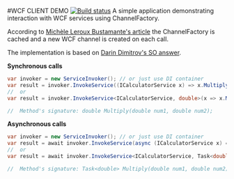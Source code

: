 #WCF CLIENT DEMO [![Build status](https://ci.appveyor.com/api/projects/status/ea815p4vm4mu7wac?svg=true)](https://ci.appveyor.com/project/skazantsev/wcf-client-demo)
A simple application demonstrating interaction with WCF services using ChannelFactory. 

According to [Michèle Leroux Bustamante's article](http://devproconnections.com/net-framework/wcf-proxies-cache-or-not-cache) the ChannelFactory is cached and a new WCF channel is created on each call.

The implementation is based on [Darin Dimitrov's SO answer](http://stackoverflow.com/a/3201001).

**Synchronous calls**
``` csharp
var invoker = new ServiceInvoker(); // or just use DI container
var result = invoker.InvokeService((ICalculatorService x) => x.Multiply(5, 6));
//  or
var result = invoker.InvokeService<ICalculatorService, double>(x => x.Multiply(5, 6));

//  Method's signature: double Multiply(double num1, double num2);
```

**Asynchronous calls**
``` csharp
var invoker = new ServiceInvoker(); // or just use DI container
var result = await invoker.InvokeService(async (ICalculatorService x) => await x.Multiply(5, 6));
//  or
var result = await invoker.InvokeService<ICalculatorService, Task<double>>(async x => await x.Multiply(5, 6));

//  Method's signature: Task<double> Multiply(double num1, double num2);
```